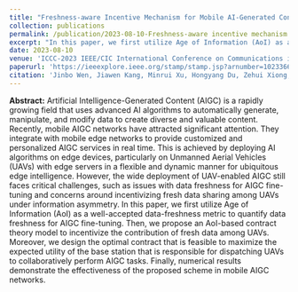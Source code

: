 ```yaml
---
title: "Freshness-aware Incentive Mechanism for Mobile AI-Generated Content (AIGC) Networks"
collection: publications
permalink: /publication/2023-08-10-Freshness-aware incentive mechanism for mobile AI-Generated Content (AIGC) networks
excerpt: "In this paper, we first utilize Age of Information (AoI) as a well-accepted data-freshness metric to quantify data freshness for AIGC fine-tuning. Then, we propose an AoI-based contract theory model to incentivize the contribution of fresh data among UAVs. Moreover, we design the optimal contract that is feasible to maximize the expected utility of the base station that is responsible for dispatching UAVs to collaboratively perform AIGC tasks."
date: 2023-08-10
venue: 'ICCC-2023 IEEE/CIC International Conference on Communications in China'
paperurl: 'https://ieeexplore.ieee.org/stamp/stamp.jsp?arnumber=10233667'
citation: 'Jinbo Wen, Jiawen Kang, Minrui Xu, Hongyang Du, Zehui Xiong, Yang Zhang, Dusit Niyato, "Freshness-aware incentive mechanism for mobile AI-Generated Content (AIGC) networks," <i>ICCC-2023 IEEE/CIC International Conference on Communications in China</i>, Sep 2023.'
---
```


**Abstract:** Artificial Intelligence-Generated Content (AIGC) is a rapidly growing field that uses advanced AI algorithms to automatically generate, manipulate, and modify data to create diverse and valuable content. Recently, mobile AIGC networks have attracted significant attention. They integrate with mobile edge networks to provide customized and personalized AIGC services in real time. This is achieved by deploying AI algorithms on edge devices, particularly on Unmanned Aerial Vehicles (UAVs) with edge servers in a flexible and dynamic manner for ubiquitous edge intelligence. However, the wide deployment of UAV-enabled AIGC still faces critical challenges, such as issues with data freshness for AIGC fine-tuning and concerns around incentivizing fresh data sharing among UAVs under information asymmetry. In this paper, we first utilize Age of Information (AoI) as a well-accepted data-freshness metric to quantify data freshness for AIGC fine-tuning. Then, we propose an AoI-based contract theory model to incentivize the contribution of fresh data among UAVs. Moreover, we design the optimal contract that is feasible to maximize the expected utility of the base station that is responsible for dispatching UAVs to collaboratively perform AIGC tasks. Finally, numerical results demonstrate the effectiveness of the proposed scheme in mobile AIGC networks.
